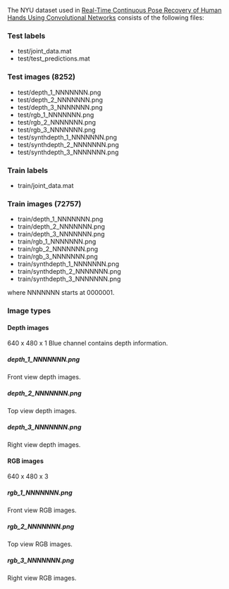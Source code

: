 The NYU dataset used in [Real-Time Continuous Pose Recovery of Human Hands Using Convolutional Networks](http://cims.nyu.edu/~tompson/others/TOG_2014_paper.pdf) consists of the following files:

### Test labels

* test/joint_data.mat
* test/test_predictions.mat

### Test images (8252)

* test/depth_1_NNNNNNN.png
* test/depth_2_NNNNNNN.png
* test/depth_3_NNNNNNN.png
* test/rgb_1_NNNNNNN.png
* test/rgb_2_NNNNNNN.png
* test/rgb_3_NNNNNNN.png
* test/synthdepth_1_NNNNNNN.png
* test/synthdepth_2_NNNNNNN.png
* test/synthdepth_3_NNNNNNN.png

### Train labels

* train/joint_data.mat

### Train images (72757)

* train/depth_1_NNNNNNN.png
* train/depth_2_NNNNNNN.png
* train/depth_3_NNNNNNN.png
* train/rgb_1_NNNNNNN.png
* train/rgb_2_NNNNNNN.png
* train/rgb_3_NNNNNNN.png
* train/synthdepth_1_NNNNNNN.png
* train/synthdepth_2_NNNNNNN.png
* train/synthdepth_3_NNNNNNN.png

where NNNNNNN starts at 0000001.

### Image types

#### Depth images
640 x 480 x 1
Blue channel contains depth information.

##### depth_1_NNNNNNN.png
Front view depth images.

##### depth_2_NNNNNNN.png
Top view depth images.

##### depth_3_NNNNNNN.png
Right view depth images.

#### RGB images
640 x 480 x 3

##### rgb_1_NNNNNNN.png
Front view RGB images.

##### rgb_2_NNNNNNN.png
Top view RGB images.

##### rgb_3_NNNNNNN.png
Right view RGB images. 
